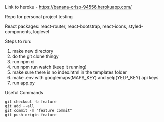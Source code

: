 Link to heroku - https://banana-crisp-94556.herokuapp.com/

Repo for personal project testing

React packages: react-router, react-bootstrap, react-icons, styled-components, loglevel

Steps to run:
1. make new directory
2. do the git clone thingy
3. run npm ci
4. run npm run watch (keep it running)
5. make sure there is no index.html in the templates folder
6. make .env with googlemaps(MAPS_KEY) and yelp(YELP_KEY) api keys
7. run app.py


Useful Commands
```
git checkout -b feature 
git add --all
git commit -m "feature commit"
git push origin feature
```

